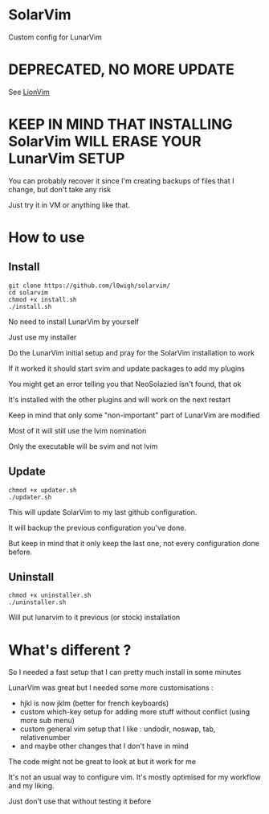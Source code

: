 # SolarVim

Custom config for LunarVim

# DEPRECATED, NO MORE UPDATE

See [LionVim](https://github.com/L0Wigh/LionVim)

# KEEP IN MIND THAT INSTALLING SolarVim WILL ERASE YOUR LunarVim SETUP
You can probably recover it since I'm creating backups of files that I change, but don't take any risk

Just try it in VM or anything like that.

# How to use
## Install
```shell
git clone https://github.com/l0wigh/solarvim/
cd solarvim
chmod +x install.sh
./install.sh
```

No need to install LunarVim by yourself

Just use my installer

Do the LunarVim initial setup and pray for the SolarVim installation to work

If it worked it should start svim and update packages to add my plugins

You might get an error telling you that NeoSolazied isn't found, that ok

It's installed with the other plugins and will work on the next restart

Keep in mind that only some \"non-important\" part of LunarVim are modified

Most of it will still use the lvim nomination

Only the executable will be svim and not lvim

## Update
```shell
chmod +x updater.sh
./updater.sh
```

This will update SolarVim to my last github configuration.

It will backup the previous configuration you've done.

But keep in mind that it only keep the last one, not every configuration done before.

## Uninstall
```shell
chmod +x uninstaller.sh
./uninstaller.sh
```

Will put lunarvim to it previous (or stock) installation

# What's different ?

So I needed a fast setup that I can pretty much install in some minutes

LunarVim was great but I needed some more customisations :
  * hjkl is now jklm (better for french keyboards)
  * custom which-key setup for adding more stuff without conflict (using more sub menu)
  * custom general vim setup that I like : undodir, noswap, tab, relativenumber
  * and maybe other changes that I don't have in mind

The code might not be great to look at but it work for me

It's not an usual way to configure vim. It's mostly optimised for my workflow and my liking.

Just don't use that without testing it before




